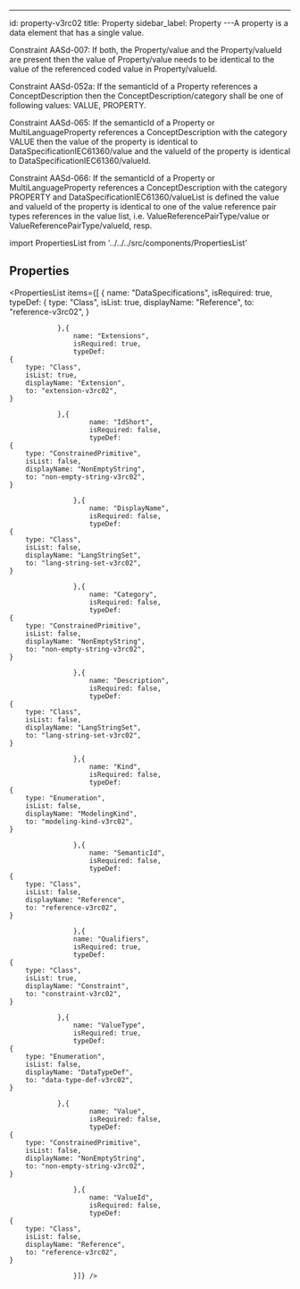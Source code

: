 --- 
id: property-v3rc02 
title: Property 
sidebar_label: Property 
---A property is a data element that has a single value.

<div>
<p>Constraint AASd-007: If both, the Property/value and the Property/valueId are
present then the value of Property/value needs to be identical to the value of
the referenced coded value in Property/valueId.</p>
<p>Constraint AASd-052a: If the semanticId of a Property references a
ConceptDescription then the ConceptDescription/category shall be one of
following values: VALUE, PROPERTY.</p>
<p>Constraint AASd-065: If the semanticId of a Property or MultiLanguageProperty
references a ConceptDescription with the category VALUE then the value of the
property is identical to DataSpecificationIEC61360/value and the valueId of the
property is identical to DataSpecificationIEC61360/valueId.</p>
<p>Constraint AASd-066: If the semanticId of a Property or MultiLanguageProperty
references a ConceptDescription with the category PROPERTY and
DataSpecificationIEC61360/valueList is defined the value and valueId of the
property is identical to one of the value reference pair types references in the
value list, i.e. ValueReferencePairType/value or ValueReferencePairType/valueId,
resp.</p>
</div>

import PropertiesList from '../../../src/components/PropertiesList' 

## Properties 

<PropertiesList items={[ 
{
                    name: "DataSpecifications",
                    isRequired: true,
                    typeDef: 
    {
        type: "Class",
        isList: true,
        displayName: "Reference",
        to: "reference-v3rc02",
    }
    
                },{
                    name: "Extensions",
                    isRequired: true,
                    typeDef: 
    {
        type: "Class",
        isList: true,
        displayName: "Extension",
        to: "extension-v3rc02",
    }
    
                },{
                        name: "IdShort",
                        isRequired: false,
                        typeDef: 
    {
        type: "ConstrainedPrimitive",
        isList: false,
        displayName: "NonEmptyString",
        to: "non-empty-string-v3rc02",
    }
    
                    },{
                        name: "DisplayName",
                        isRequired: false,
                        typeDef: 
    {
        type: "Class",
        isList: false,
        displayName: "LangStringSet",
        to: "lang-string-set-v3rc02",
    }
    
                    },{
                        name: "Category",
                        isRequired: false,
                        typeDef: 
    {
        type: "ConstrainedPrimitive",
        isList: false,
        displayName: "NonEmptyString",
        to: "non-empty-string-v3rc02",
    }
    
                    },{
                        name: "Description",
                        isRequired: false,
                        typeDef: 
    {
        type: "Class",
        isList: false,
        displayName: "LangStringSet",
        to: "lang-string-set-v3rc02",
    }
    
                    },{
                        name: "Kind",
                        isRequired: false,
                        typeDef: 
    {
        type: "Enumeration",
        isList: false,
        displayName: "ModelingKind",
        to: "modeling-kind-v3rc02",
    }
    
                    },{
                        name: "SemanticId",
                        isRequired: false,
                        typeDef: 
    {
        type: "Class",
        isList: false,
        displayName: "Reference",
        to: "reference-v3rc02",
    }
    
                    },{
                    name: "Qualifiers",
                    isRequired: true,
                    typeDef: 
    {
        type: "Class",
        isList: true,
        displayName: "Constraint",
        to: "constraint-v3rc02",
    }
    
                },{
                    name: "ValueType",
                    isRequired: true,
                    typeDef: 
    {
        type: "Enumeration",
        isList: false,
        displayName: "DataTypeDef",
        to: "data-type-def-v3rc02",
    }
    
                },{
                        name: "Value",
                        isRequired: false,
                        typeDef: 
    {
        type: "ConstrainedPrimitive",
        isList: false,
        displayName: "NonEmptyString",
        to: "non-empty-string-v3rc02",
    }
    
                    },{
                        name: "ValueId",
                        isRequired: false,
                        typeDef: 
    {
        type: "Class",
        isList: false,
        displayName: "Reference",
        to: "reference-v3rc02",
    }
    
                    }]} /> 
 
